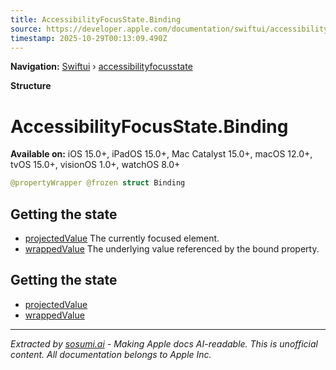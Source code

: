 ```yaml
---
title: AccessibilityFocusState.Binding
source: https://developer.apple.com/documentation/swiftui/accessibilityfocusstate/binding
timestamp: 2025-10-29T00:13:09.490Z
---
```


**Navigation:** [Swiftui](/documentation/swiftui) › [accessibilityfocusstate](/documentation/swiftui/accessibilityfocusstate)

**Structure**

# AccessibilityFocusState.Binding

**Available on:** iOS 15.0+, iPadOS 15.0+, Mac Catalyst 15.0+, macOS 12.0+, tvOS 15.0+, visionOS 1.0+, watchOS 8.0+

```swift
@propertyWrapper @frozen struct Binding
```

## Getting the state

- [projectedValue](/documentation/swiftui/accessibilityfocusstate/binding/projectedvalue) The currently focused element.
- [wrappedValue](/documentation/swiftui/accessibilityfocusstate/binding/wrappedvalue) The underlying value referenced by the bound property.

## Getting the state

- [projectedValue](/documentation/swiftui/accessibilityfocusstate/projectedvalue)
- [wrappedValue](/documentation/swiftui/accessibilityfocusstate/wrappedvalue)

---

*Extracted by [sosumi.ai](https://sosumi.ai) - Making Apple docs AI-readable.*
*This is unofficial content. All documentation belongs to Apple Inc.*
